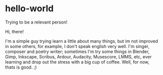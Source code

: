 # hello-world
Trying to be a relevant person!

Hi, there!

I'm a simple guy trying learn a little about many things, but im not improved in some others, for example, I don't speak english very well.
I'm singer, composer and poetry writer; sometimes I'm try some things in Blender, Gimp, Inkscape, Scribus, Ardour, Audacity, Musescore, LMMS, etc, ever learning and drop out the stress with a big cup of coffee.
Well, for now, thats is good. ;)
